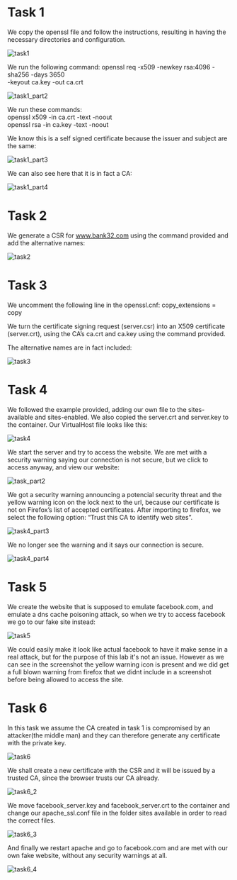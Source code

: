 # Task 1

We copy the openssl file and follow the instructions, resulting in having the necessary directories and configuration.

![task1](Logbook11_screenshots/task1.png)

We run the following command: openssl req -x509 -newkey rsa:4096 -sha256 -days 3650 \
-keyout ca.key -out ca.crt

![task1_part2](Logbook11_screenshots/task1_part2.png)

We run these commands:    
openssl x509 -in ca.crt -text -noout    
openssl rsa -in ca.key -text -noout

We know this is a self signed certificate because the issuer and subject are the same:

![task1_part3](Logbook11_screenshots/task1_part3.png)

We can also see here that it is in fact a CA:

![task1_part4](Logbook11_screenshots/task1_part4.png)


# Task 2
We generate a CSR for www.bank32.com using the command provided and add the alternative names:

![task2](Logbook11_screenshots/task2.png)


# Task 3
We uncomment the following line in the openssl.cnf:
copy_extensions = copy

We turn the certificate signing request (server.csr) into an X509 certificate (server.crt), using the CA’s ca.crt and ca.key
using the command provided.

The alternative names are in fact included:

![task3](Logbook11_screenshots/task3.png)

# Task 4

We followed the example provided, adding our own file to the sites-available and sites-enabled. We also copied the server.crt and server.key to the container. Our VirtualHost file looks like this:

![task4](Logbook11_screenshots/task4_part2.png)

We start the server and try to access the website.
We are met with a security warning saying our connection is not secure, but we click to access anyway, and view our website:

![task_part2](Logbook11_screenshots/task4.png)

We got a security warning announcing a potencial security threat and the yellow warning icon on the lock next to the url, because our certificate is not on Firefox’s list of accepted certificates. After 
importing to firefox, we select the following
option: “Trust this CA to identify web sites”. 

![task4_part3](Logbook11_screenshots/task4_part3.png)

We no longer see the warning and it says our connection is secure.

![task4_part4](Logbook11_screenshots/task4_part4.png)

# Task 5

We create the website that is supposed to emulate facebook.com,
and emulate a dns cache poisoning attack, so when we try to access facebook we go to our fake site instead:

![task5](Logbook11_screenshots/task5.png)

We could easily make it look like actual facebook to have it make sense in a real attack, but for the purpose of this lab it's not an issue. However as we can see in the screenshot the yellow warning icon is present and we did get a full blown warning from firefox that we didnt include in a screenshot before being allowed to access the site.

# Task 6
In this task we assume the CA created in task 1 is compromised by an attacker(the middle man) and they can therefore generate any certificate with the private key.

![task6](Logbook11_screenshots/task6.png)

We shall create a new certificate with the CSR and it will be issued by a trusted CA, since the browser trusts our CA already.

![task6_2](Logbook11_screenshots/task6_part2.png)


We move facebook_server.key and facebook_server.crt to the container and change our apache_ssl.conf file in the folder sites available in order to read the correct files.

![task6_3](Logbook11_screenshots/task6_part3.png)

And finally we restart apache and go to facebook.com and are met with our own fake website, without any security warnings at all.

![task6_4](Logbook11_screenshots/task6_part4.png)